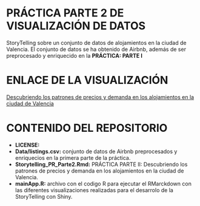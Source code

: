 # PRÁCTICA PARTE 2 DE VISUALIZACIÓN DE DATOS
StoryTelling sobre un conjunto de datos de alojamientos en la ciudad de Valencia. El conjunto de datos se ha obtenido de Airbnb, además de ser preprocesado y enriquecido en la 
**PRÁCTICA: PARTE I**
# ENLACE DE LA VISUALIZACIÓN
[Descubriendo los patrones de precios y demanda en los alojamientos en la ciudad de Valencia](https://ipf97.shinyapps.io/StoryTellingApp_Airbnb/)
# CONTENIDO DEL REPOSITORIO
* **LICENSE:** 
* **Data/listings.csv:** conjunto de datos de Airbnb preprocesados y enriquecios en la primera parte de la práctica.
* **Storytelling_PR_Parte2.Rmd:** PRÁCTICA PARTE II: Descubriendo los patrones de precios y demanda en los alojamientos en la ciudad de Valencia.
* **mainApp.R:** archivo con el codigo R para ejecutar el RMarckdown con las diferentes visualizaciones realizadas para el desarrolo de la StoryTelling con Shiny.
